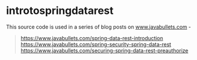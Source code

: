 # introtospringdatarest

This source code is used in a series of blog posts on www.javabullets.com - 

> https://www.javabullets.com/spring-data-rest-introduction
> https://www.javabullets.com/spring-security-spring-data-rest
>  https://www.javabullets.com/securing-spring-data-rest-preauthorize

